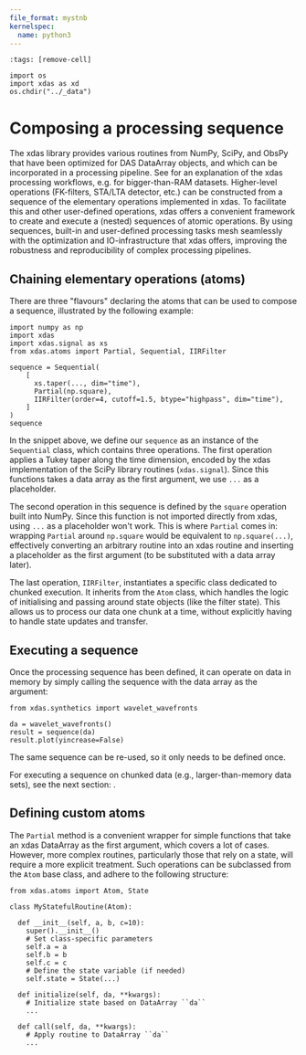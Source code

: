 ```yaml
---
file_format: mystnb
kernelspec:
  name: python3
---
```


```{code-cell}
:tags: [remove-cell]

import os
import xdas as xd
os.chdir("../_data")
```

# Composing a processing sequence

The xdas library provides various routines from NumPy, SciPy, and ObsPy that have been optimized for DAS DataArray objects, and which can be incorporated in a processing pipeline. See [](processing) for an explanation of the xdas processing workflows, e.g. for bigger-than-RAM datasets. Higher-level operations (FK-filters, STA/LTA detector, etc.) can be constructed from a sequence of the elementary operations implemented in xdas. To facilitate this and other user-defined operations, xdas offers a convenient framework to create and execute a (nested) sequences of atomic operations. By using sequences, built-in and user-defined processing tasks mesh seamlessly with the optimization and IO-infrastructure that xdas offers, improving the robustness and reproducibility of complex processing pipelines.

## Chaining elementary operations (atoms)

There are three "flavours" declaring the atoms that can be used to compose a sequence, illustrated by the following example:

```{code-cell} 
import numpy as np
import xdas
import xdas.signal as xs
from xdas.atoms import Partial, Sequential, IIRFilter

sequence = Sequential(
    [
      xs.taper(..., dim="time"),
      Partial(np.square),
      IIRFilter(order=4, cutoff=1.5, btype="highpass", dim="time"),
    ]
)
sequence
```

In the snippet above, we define our `sequence` as an instance of the `Sequential` class, which contains three operations. The first operation applies a Tukey taper along the time dimension, encoded by the xdas implementation of the SciPy library routines (`xdas.signal`). Since this functions takes a data array as the first argument, we use `...` as a placeholder. 

The second operation in this sequence is defined by the `square` operation built into NumPy. Since this function is not imported directly from xdas, using `...` as a placeholder won't work. This is where `Partial` comes in: wrapping `Partial` around `np.square` would be equivalent to `np.square(...)`, effectively converting an arbitrary routine into an xdas routine and inserting a placeholder as the first argument (to be substituted with a data array later).

The last operation, `IIRFilter`, instantiates a specific class dedicated to chunked execution. It inherits from the `Atom` class, which handles the logic of initialising and passing around state objects (like the filter state). This allows us to process our data one chunk at a time, without explicitly having to handle state updates and transfer.

## Executing a sequence

Once the processing sequence has been defined, it can operate on data in memory by simply calling the sequence with the data array as the argument:

```{code-cell} 
from xdas.synthetics import wavelet_wavefronts

da = wavelet_wavefronts()
result = sequence(da)
result.plot(yincrease=False)
```

The same sequence can be re-used, so it only needs to be defined once.

For executing a sequence on chunked data (e.g., larger-than-memory data sets), see the next section: [](processing.md).

## Defining custom atoms

The `Partial` method is a convenient wrapper for simple functions that take an xdas DataArray as the first argument, which covers a lot of cases. However, more complex routines, particularly those that rely on a state, will require a more explicit treatment. Such operations can be subclassed from the `Atom` base class, and adhere to the following structure:

```{code-cell} 
from xdas.atoms import Atom, State

class MyStatefulRoutine(Atom):

  def __init__(self, a, b, c=10):
    super().__init__()
    # Set class-specific parameters
    self.a = a
    self.b = b
    self.c = c
    # Define the state variable (if needed)
    self.state = State(...)

  def initialize(self, da, **kwargs):
    # Initialize state based on DataArray ``da``
    ...
  
  def call(self, da, **kwargs):
    # Apply routine to DataArray ``da``
    ...
```

